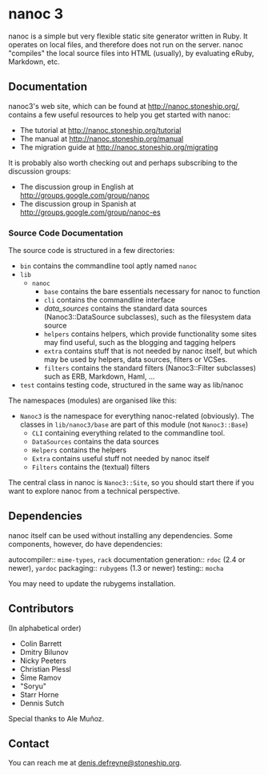 # nanoc 3

nanoc is a simple but very flexible static site generator written in Ruby.
It operates on local files, and therefore does not run on the server. nanoc
"compiles" the local source files into HTML (usually), by evaluating eRuby,
Markdown, etc.

## Documentation

nanoc3's web site, which can be found at http://nanoc.stoneship.org/, contains
a few useful resources to help you get started with nanoc:

* The tutorial at http://nanoc.stoneship.org/tutorial
* The manual at http://nanoc.stoneship.org/manual
* The migration guide at http://nanoc.stoneship.org/migrating

It is probably also worth checking out and perhaps subscribing to the
discussion groups:

* The discussion group in English at http://groups.google.com/group/nanoc
* The discussion group in Spanish at http://groups.google.com/group/nanoc-es

### Source Code Documentation

The source code is structured in a few directories:

* `bin` contains the commandline tool aptly named `nanoc`
* `lib`
  * `nanoc`
    * `base` contains the bare essentials necessary for nanoc to function
    * `cli` contains the commandline interface
    * *data_sources* contains the standard data sources (Nanoc3::DataSource
      subclasses), such as the filesystem data source
    * `helpers` contains helpers, which provide functionality some sites
      may find useful, such as the blogging and tagging helpers
    * `extra` contains stuff that is not needed by nanoc itself, but which may
      be used by helpers, data sources, filters or VCSes.
    * `filters` contains the standard filters (Nanoc3::Filter subclasses) such
      as ERB, Markdown, Haml, ...
* `test` contains testing code, structured in the same way as lib/nanoc

The namespaces (modules) are organised like this:

* `Nanoc3` is the namespace for everything nanoc-related (obviously). The
  classes in `lib/nanoc3/base` are part of this module (not `Nanoc3::Base`)
  * `CLI` containing everything related to the commandline tool.
  * `DataSources` contains the data sources
  * `Helpers` contains the helpers
  * `Extra` contains useful stuff not needed by nanoc itself
  * `Filters` contains the (textual) filters

The central class in nanoc is `Nanoc3::Site`, so you should start there if
you want to explore nanoc from a technical perspective.

## Dependencies

nanoc itself can be used without installing any dependencies. Some
components, however, do have dependencies:

autocompiler::             `mime-types`, `rack`
documentation generation:: `rdoc` (2.4 or newer), `yardoc`
packaging::                `rubygems` (1.3 or newer)
testing::                  `mocha`

You may need to update the rubygems installation.

## Contributors

(In alphabetical order)

* Colin Barrett
* Dmitry Bilunov
* Nicky Peeters
* Christian Plessl
* Šime Ramov
* "Soryu"
* Starr Horne
* Dennis Sutch

Special thanks to Ale Muñoz.

## Contact

You can reach me at <denis.defreyne@stoneship.org>.
